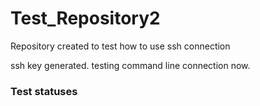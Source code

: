 # Test_Repository2
Repository created to test how to use ssh connection

ssh key generated. testing command line connection now.

### Test statuses
